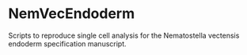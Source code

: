 # NemVecEndoderm
Scripts to reproduce single cell analysis for the Nematostella vectensis endoderm specification manuscript. 
